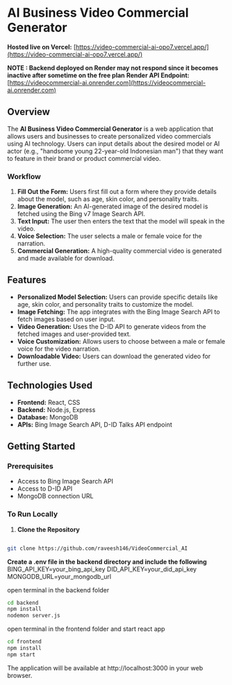 # AI Business Video Commercial Generator

**Hosted live on Vercel:** [https://video-commercial-ai-opo7.vercel.app/](https://video-commercial-ai-opo7.vercel.app/)

**NOTE : Backend deployed on Render may not respond since it becomes inactive after sometime on the free plan**
**Render API Endpoint:** [https://videocommercial-ai.onrender.com](https://videocommercial-ai.onrender.com)


## Overview

The **AI Business Video Commercial Generator** is a web application that allows users and businesses to create personalized video commercials using AI technology. Users can input details about the desired model or AI actor (e.g., "handsome young 22-year-old Indonesian man") that they want to feature in their brand or product commercial video.

### Workflow

1. **Fill Out the Form:** Users first fill out a form where they provide details about the model, such as age, skin color, and personality traits.
2. **Image Generation:** An AI-generated image of the desired model is fetched using the Bing v7 Image Search API.
3. **Text Input:** The user then enters the text that the model will speak in the video.
4. **Voice Selection:** The user selects a male or female voice for the narration.
5. **Commercial Generation:** A high-quality commercial video is generated and made available for download.

## Features

- **Personalized Model Selection:** Users can provide specific details like age, skin color, and personality traits to customize the model.
- **Image Fetching:** The app integrates with the Bing Image Search API to fetch images based on user input.
- **Video Generation:** Uses the D-ID API to generate videos from the fetched images and user-provided text.
- **Voice Customization:** Allows users to choose between a male or female voice for the video narration.
- **Downloadable Video:** Users can download the generated video for further use.

## Technologies Used

- **Frontend:** React, CSS
- **Backend:** Node.js, Express
- **Database:** MongoDB
- **APIs:** Bing Image Search API, D-ID Talks API endpoint

## Getting Started

### Prerequisites

- Access to Bing Image Search API
- Access to D-ID API
- MongoDB connection URL

### To Run Locally

1. **Clone the Repository**

```bash

git clone https://github.com/raveesh146/VideoCommercial_AI

```

**Create a .env file in the backend directory and include the following**
BING_API_KEY=your_bing_api_key
DID_API_KEY=your_did_api_key
MONGODB_URL=your_mongodb_url


open terminal in the backend folder 
```bash  
cd backend
npm install
nodemon server.js
```
open terminal in the frontend folder and start react app
```bash  
cd frontend
npm install
npm start
```


The application will be available at http://localhost:3000 in your web browser.